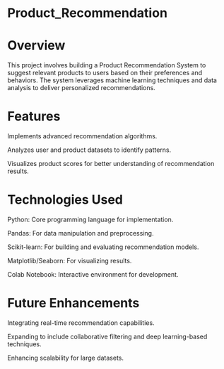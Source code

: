# Product_Recommendation

# Overview
This project involves building a Product Recommendation System to suggest relevant products to users based on their preferences and behaviors. The system leverages machine learning techniques and data analysis to deliver personalized recommendations.

# Features
Implements advanced recommendation algorithms.

Analyzes user and product datasets to identify patterns.

Visualizes product scores for better understanding of recommendation results.

# Technologies Used

Python: Core programming language for implementation.

Pandas: For data manipulation and preprocessing.

Scikit-learn: For building and evaluating recommendation models.

Matplotlib/Seaborn: For visualizing results.

Colab Notebook: Interactive environment for development.


# Future Enhancements

Integrating real-time recommendation capabilities.

Expanding to include collaborative filtering and deep learning-based techniques.

Enhancing scalability for large datasets.
